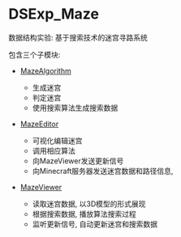 # DSExp_Maze

数据结构实验: 基于搜索技术的迷宫寻路系统

包含三个子模块:

- [MazeAlgorithm](MazeAlgorithm\README.md)
  - 生成迷宫
  - 判定迷宫
  - 使用搜索算法生成搜索数据

- [MazeEditor](MazeEditor\README.md)
  - 可视化编辑迷宫
  - 调用相应算法
  - 向MazeViewer发送更新信号
  - 向Minecraft服务器发送迷宫数据和路径信息, 
- [MazeViewer](MazeViewer\README.md)
  - 读取迷宫数据, 以3D模型的形式展现
  - 根据搜索数据, 播放算法搜索过程
  - 监听更新信号, 自动更新迷宫和搜索数据